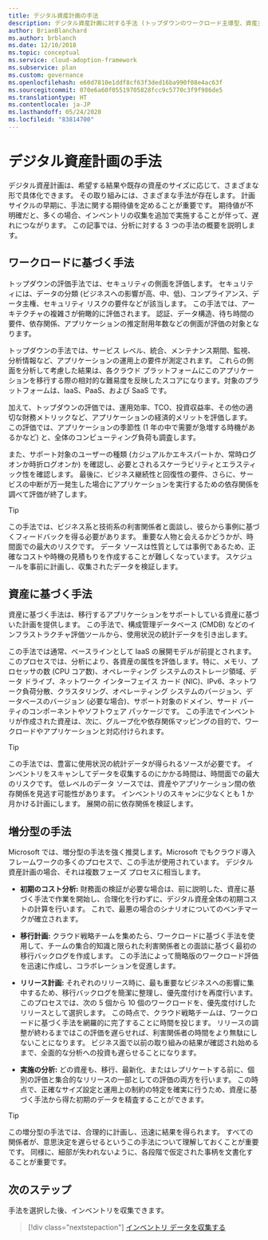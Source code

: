 ```yaml
---
title: デジタル資産計画の手法
description: デジタル資産計画に対する手法 (トップダウンのワークロード主導型、資産主導型、または増分) の特性と要件について説明します。
author: BrianBlanchard
ms.author: brblanch
ms.date: 12/10/2018
ms.topic: conceptual
ms.service: cloud-adoption-framework
ms.subservice: plan
ms.custom: governance
ms.openlocfilehash: e60d7810e1ddf8cf63f3ded16ba990f08e4ac63f
ms.sourcegitcommit: 070e6a60f05519705828fcc9c5770c3f9f986de5
ms.translationtype: HT
ms.contentlocale: ja-JP
ms.lasthandoff: 05/24/2020
ms.locfileid: "83814700"
---
```

# <a name="approaches-to-digital-estate-planning"></a>デジタル資産計画の手法

デジタル資産計画は、希望する結果や既存の資産のサイズに応じて、さまざまな形で具体化できます。 その取り組みには、さまざまな手法が存在します。 計画サイクルの早期に、手法に関する期待値を定めることが重要です。 期待値が不明確だと、多くの場合、インベントリの収集を追加で実施することが伴って、遅れにつながります。 この記事では、分析に対する 3 つの手法の概要を説明します。

## <a name="workload-driven-approach"></a>ワークロードに基づく手法

トップダウンの評価手法では、セキュリティの側面を評価します。 セキュリティには、データの分類 (ビジネスへの影響が高、中、低)、コンプライアンス、データ主権、セキュリティ リスクの要件などが該当します。 この手法では、アーキテクチャの複雑さが俯瞰的に評価されます。 認証、データ構造、待ち時間の要件、依存関係、アプリケーションの推定耐用年数などの側面が評価の対象となります。

トップダウンの手法では、サービス レベル、統合、メンテナンス期間、監視、分析情報など、アプリケーションの運用上の要件が測定されます。 これらの側面を分析して考慮した結果は、各クラウド プラットフォームにこのアプリケーションを移行する際の相対的な難易度を反映したスコアになります。対象のプラットフォームは、IaaS、PaaS、および SaaS です。

加えて、トップダウンの評価では、運用効率、TCO、投資収益率、その他の適切な財務メトリックなど、アプリケーションの経済的メリットを評価します。 この評価では、アプリケーションの季節性 (1 年の中で需要が急増する時機があるかなど) と、全体のコンピューティング負荷も調査します。

また、サポート対象のユーザーの種類 (カジュアルかエキスパートか、常時ログオンか時折ログオンか) を確認し、必要とされるスケーラビリティとエラスティック性を確認します。 最後に、ビジネス継続性と回復性の要件、さらに、サービスの中断が万一発生した場合にアプリケーションを実行するための依存関係を調べて評価が終了します。

> [!TIP]
> この手法では、ビジネス系と技術系の利害関係者と面談し、彼らから事例に基づくフィードバックを得る必要があります。 重要な人物と会えるかどうかが、時間面での最大のリスクです。 データ ソースは性質としては事例であるため、正確なコストや時機の見積もりを作成することが難しくなっています。 スケジュールを事前に計画し、収集されたデータを検証します。

## <a name="asset-driven-approach"></a>資産に基づく手法

資産に基づく手法は、移行するアプリケーションをサポートしている資産に基づいた計画を提供します。 この手法で、構成管理データベース (CMDB) などのインフラストラクチャ評価ツールから、使用状況の統計データを引き出します。

この手法では通常、ベースラインとして IaaS の展開モデルが前提とされます。 このプロセスでは、分析により、各資産の属性を評価します。特に、メモリ、プロセッサの数 (CPU コア数)、オペレーティング システムのストレージ領域、データ ドライブ、ネットワーク インターフェイス カード (NIC)、IPv6、ネットワーク負荷分散、クラスタリング、オペレーティング システムのバージョン、データベースのバージョン (必要な場合)、サポート対象のドメイン、サード パーティのコンポーネントやソフトウェア パッケージです。 この手法でインベントリが作成された資産は、次に、グループ化や依存関係マッピングの目的で、ワークロードやアプリケーションと対応付けられます。

> [!TIP]
> この手法では、豊富に使用状況の統計データが得られるソースが必要です。 インベントリをスキャンしてデータを収集するのにかかる時間は、時間面での最大のリスクです。 低レベルのデータ ソースでは、資産やアプリケーション間の依存関係を見逃す可能性があります。 インベントリのスキャンに少なくとも 1 か月かける計画にします。 展開の前に依存関係を検証します。

## <a name="incremental-approach"></a>増分型の手法

Microsoft では、増分型の手法を強く推奨します。Microsoft でもクラウド導入フレームワークの多くのプロセスで、この手法が使用されています。 デジタル資産計画の場合、それは複数フェーズ プロセスに相当します。

- **初期のコスト分析:** 財務面の検証が必要な場合は、前に説明した、資産に基づく手法で作業を開始し、合理化を行わずに、デジタル資産全体の初期コストの計算を行います。 これで、最悪の場合のシナリオについてのベンチマークが確立されます。

- **移行計画:** クラウド戦略チームを集めたら、ワークロードに基づく手法を使用して、チームの集合的知識と限られた利害関係者との面談に基づく最初の移行バックログを作成します。 この手法によって簡略版のワークロード評価を迅速に作成し、コラボレーションを促進します。

- **リリース計画:** それぞれのリリース時に、最も重要なビジネスへの影響に集中するため、移行バックログを簡潔に整理し、優先度付けを再度行います。 このプロセスでは、次の 5 個から 10 個のワークロードを、優先度付けしたリリースとして選択します。 この時点で、クラウド戦略チームは、ワークロードに基づく手法を網羅的に完了することに時間を投じます。 リリースの調整が終わるまではこの評価を遅らせれば、利害関係者の時間をより無駄にしないことになります。 ビジネス面で以前の取り組みの結果が確認され始めるまで、全面的な分析への投資も遅らせることになります。

- **実施の分析:** どの資産も、移行、最新化、またはレプリケートする前に、個別の評価と集合的なリリースの一部としての評価の両方を行います。 この時点で、正確なサイズ設定と運用上の制約の特定を確実に行うため、資産に基づく手法から得た初期のデータを精査することができます。

> [!TIP]
> この増分型の手法では、合理的に計画し、迅速に結果を得られます。 すべての関係者が、意思決定を遅らせるというこの手法について理解しておくことが重要です。 同様に、細部が失われないように、各段階で仮定された事柄を文書化することが重要です。

## <a name="next-steps"></a>次のステップ

手法を選択した後、インベントリを収集できます。

> [!div class="nextstepaction"]
> [インベントリ データを収集する](./inventory.md)
